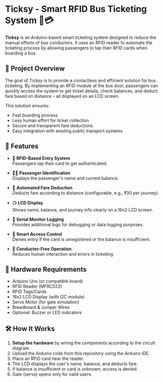 # Ticksy - Smart RFID Bus Ticketing System 🚌💳

**Ticksy** is an Arduino-based smart ticketing system designed to reduce the manual efforts of bus conductors. It uses an RFID reader to automate the ticketing process by allowing passengers to tap their RFID cards when boarding a bus.

## 🚀 Project Overview

The goal of Ticksy is to provide a contactless and efficient solution for bus ticketing. By implementing an RFID module at the bus door, passengers can quickly access the system to get ticket details, check balances, and deduct fare based on distance – all displayed on an LCD screen.

This solution ensures:
- Fast boarding process
- Less human effort for ticket collection
- Secure and transparent fare deductions
- Easy integration with existing public transport systems

## 🔧 Features

- 🚪 **RFID-Based Entry System**  
  Passengers tap their card to get authenticated.

- 🧑‍💼 **Passenger Identification**  
  Displays the passenger's name and current balance.

- 💸 **Automated Fare Deduction**  
  Deducts fare according to distance (configurable, e.g., ₹30 per journey).

- 📺 **LCD Display**  
  Shows name, balance, and journey info clearly on a 16x2 LCD screen.

- 🔁 **Serial Monitor Logging**  
  Provides additional logs for debugging or data logging purposes.

- 🔐 **Smart Access Control**  
  Denies entry if the card is unregistered or the balance is insufficient.

- 🎯 **Conductor-Free Operation**  
  Reduces human interaction and errors in ticketing.

## 🧰 Hardware Requirements

- Arduino Uno (or compatible board)  
- RFID Reader (MFRC522)  
- RFID Tags/Cards  
- 16x2 LCD Display (with I2C module)  
- Servo Motor (for gate simulation)  
- Breadboard & Jumper Wires  
- Optional: Buzzer or LED indicators

## 🛠️ How It Works

1. **Setup the hardware** by wiring the components according to the circuit diagram.
2. Upload the Arduino code from this repository using the Arduino IDE.
3. Place an RFID card near the reader.
4. The LCD displays the user's name, balance, and deducts fare.
5. If balance is insufficient or card is unknown, access is denied.
6. Gate (servo) opens only for valid users.

<!--## 📷 Project Demo & Circuit

*Insert images of your circuit and working project here if available* -->

<!--## 🎨 Logo

![Ticksy Logo](ticksy logo.png)  
*A modern touch to a smarter journey* -->

<!--## 📁 Repository Structure -->

